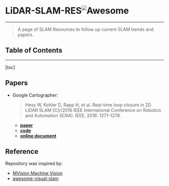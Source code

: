 # LiDAR-SLAM-RES![Awesome](https://cdn.rawgit.com/sindresorhus/awesome/d7305f38d29fed78fa85652e3a63e154dd8e8829/media/badge.svg)
---
> A page of SLAM Resources to follow up current SLAM trends and papers.






## Table of Contents
---
[toc]
 

## Papers
- Google Cartographer:
   > Hess W, Kohler D, Rapp H, et al. Real-time loop closure in 2D LIDAR SLAM [C]//2016 IEEE International Conference on Robotics and Automation (ICRA). IEEE, 2016: 1271-1278. 
   
   * [**paper**](https://ai.google/research/pubs/pub45466.pdf)
   * [**code**](https://github.com/googlecartographer/cartographer)
   * [**online document**](https://google-cartographer.readthedocs.io/en/latest/index.html)




## Reference
Repository was inspired by:
- [MVision Machine Vision](https://github.com/Ewenwan/MVision)
- [awesome-visual-slam](https://github.com/tzutalin/awesome-visual-slam)